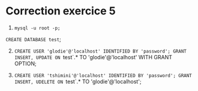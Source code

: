 # Correction exercice 5

1. `mysql -u root -p;`

`CREATE DATABASE test`;

2.  `CREATE USER 'glodie'@'localhost' IDENTIFIED BY 'password';
GRANT INSERT, UPDATE ON `test`.* TO 'glodie'@'localhost' WITH GRANT OPTION;

3. `CREATE USER 'tshimini'@'localhost' IDENTIFIED BY 'password';
GRANT INSERT, UDELETE ON `test`.* TO 'glodie'@'localhost';